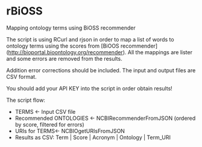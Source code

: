 rBiOSS
======

Mapping ontology terms using BiOSS recommender

The script is using RCurl and rjson in order to map a list of words to ontology terms using the scores from [BiOOS recommender] (http://bioportal.bioontology.org/recommender). All the mappings are lister and some errors are removed from the results.

Addition error corrections should be included. The input and output files are CSV format.

You should add your API KEY into the script in order obtain results!

The script flow:
- TERMS <- Input CSV file
- Recommended ONTOLOGIES <- NCBIRecommenderFromJSON (ordered by score, filtered for errors)
- URIs for TERMS<- NCBIOgetURIsFromJSON
- Results as CSV: Term | Score | Acronym | Ontology | Term_URI

